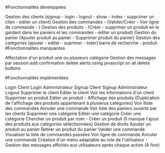 #Fonctionnalités développées

Gestion des clients (signup - login - logout - show - index - supprimer un clien - editer un client)
Gestion des commandes - (Valider/Créer - Voir ligne de commande - )
Gestion des produits - (Créer - supprimer un produit en le gardant dans les paniers et les commandes - éditer un produit)
Gestion du panier (Ajouter produit au panier - Supprimer produit du panier)
Gestion des catégories (ajouter - editer - suprimer - lister)
barre de recherche - produit
#Fonctionnalités manquantes

Affectation d'un produit une ou plusieurs catégorie
Gestion des messages par session
add confirmation delete alerts using javascript on all delete buttons


#Fonctionnalités implémentées

Login Client
Login Administrateur
Signup Client
Signup Administrateur
Logout
Supprimer le client
Editer le client
Voir les informations d'un client
Supprimer un produit
Editer un produit
    - Affichage des produits (Duplication de l'affichage des produits appartenant à plusierus catégories)
Voir lliste des commandes
Annuler une commande
Voir liste des paniers ouverts par les clients
Supprimer une catégorie
Editer une catégorie
Créer une catégorie
Chercher un produit par nom
    - Créer un produit (Il manque l'ajout des produits aux catégories séléctionnées)
Gestion de droits
Ajouter un produit au panier
Retirer un produit du panier
Valider une commande
Visualiser la liste de commandes passées
Voir ligne de commande
Annuler une commande
Création d'un menu adaptable au role de l'utilisateur
    - Gestion des messages affichés aux utilisateurs après chaque action (À finir)


